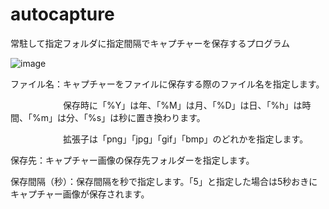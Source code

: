 # autocapture
常駐して指定フォルダに指定間隔でキャプチャーを保存するプログラム

![image](https://user-images.githubusercontent.com/2605401/217871458-540189db-0407-401a-80fe-c1477c8149e7.png)

ファイル名：キャプチャーをファイルに保存する際のファイル名を指定します。

　　　　　　保存時に「%Y」は年、「%M」は月、「%D」は日、「%h」は時間、「%m」は分、「%s」は秒に置き換わります。

　　　　　　拡張子は「png」「jpg」「gif」「bmp」のどれかを指定します。

保存先：キャプチャー画像の保存先フォルダーを指定します。

保存間隔（秒）：保存間隔を秒で指定します。「5」と指定した場合は5秒おきにキャプチャー画像が保存されます。

